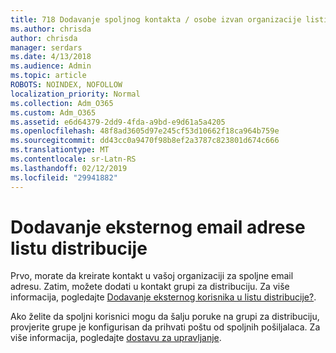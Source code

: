 ```yaml
---
title: 718 Dodavanje spoljnog kontakta / osobe izvan organizacije listi distribucije
ms.author: chrisda
author: chrisda
manager: serdars
ms.date: 4/13/2018
ms.audience: Admin
ms.topic: article
ROBOTS: NOINDEX, NOFOLLOW
localization_priority: Normal
ms.collection: Adm_O365
ms.custom: Adm_O365
ms.assetid: e6d64379-2dd9-4fda-a9bd-e9d61a5a4205
ms.openlocfilehash: 48f8ad3605d97e245cf53d10662f18ca964b759e
ms.sourcegitcommit: dd43cc0a9470f98b8ef2a3787c823801d674c666
ms.translationtype: MT
ms.contentlocale: sr-Latn-RS
ms.lasthandoff: 02/12/2019
ms.locfileid: "29941882"
---
```

# <a name="add-external-email-addresses-to-a-distribution-group"></a>Dodavanje eksternog email adrese listu distribucije

Prvo, morate da kreirate kontakt u vašoj organizaciji za spoljne email adresu. Zatim, možete dodati u kontakt grupi za distribuciju. Za više informacija, pogledajte [Dodavanje eksternog korisnika u listu distribucije?](https://support.office.com/client/caa0f310-0bb7-48e3-8ad2-cb358b53bbba).
  
Ako želite da spoljni korisnici mogu da šalju poruke na grupi za distribuciju, provjerite grupe je konfigurisan da prihvati poštu od spoljnih pošiljalaca. Za više informacija, pogledajte [dostavu za upravljanje](https://technet.microsoft.com/library/bb124513.aspx#deliverymanagement).
  

